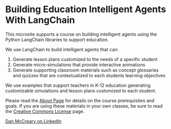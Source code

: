 # Building Education Intelligent Agents With LangChain

This microsite supports a course on building intelligent agents
using the Python LangChain libraries to support education.

We use LangChain to build intelligent agents that can:

1. Generate lesson plans customized to the needs of a specific student
2. Generate micro-simulations that provide interactive animations
3. Generate supporting classroom materials such as concept glossaries and quizzes that are contextualized to each students learning objectives

We use examples that support teachers in K-12 education generating
customizable simulations and lesson plans customized to each
student.

Please read the [About Page](./about.md) for details on
the course prerequisites and goals.  If you are using
these materials in your own classes, be sure
to read the [Creative Commons License](.license.md) page.

[Dan McCreary on LinkedIn](https://www.linkedin.com/in/danmccreary/)